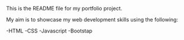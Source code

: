 This is the README file for my portfolio project.

My aim is to showcase my web development skills using the following:

-HTML
-CSS
-Javascript
-Bootstap 


